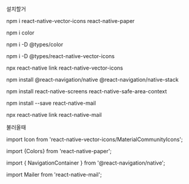 설치할거

npm i react-native-vector-icons react-native-paper

npm i color

npm i -D @types/color

npm i -D @types/react-native-vector-icons

npx react-native link react-native-vector-icons

npm install @react-navigation/native @react-navigation/native-stack

npm install react-native-screens react-native-safe-area-context

npm install --save react-native-mail

npx react-native link react-native-mail


불러올때

import Icon from 'react-native-vector-icons/MaterialCommunityIcons';

import {Colors} from 'react-native-paper';

import { NavigationContainer } from '@react-navigation/native';

import Mailer from 'react-native-mail';
